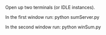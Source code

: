 Open up two terminals (or IDLE instances).

In the first window run:
    python sumServer.py

In the second window run:
    python winSum.py
